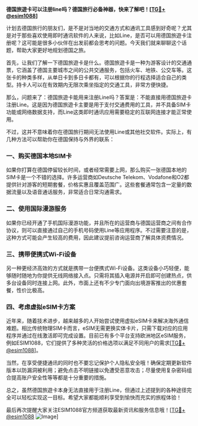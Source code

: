 **德国旅遊卡可以注册line吗？德国旅行必备神器，快来了解吧！[[TG💪+ @esim1088](https://t.me/s/esim1088)]**

计划去德国旅行的朋友们，是不是对当地的交通方式和通讯工具感到好奇呢？尤其是对于那些喜欢使用即时通讯软件的人来说，比如Line，是否可以用德国旅遊卡注册呢？这可能是很多小伙伴在出发前都会思考的问题。今天我们就来聊聊这个话题，帮助大家更好地规划德国之旅。

首先，让我们了解一下德国旅遊卡是什么。德国旅遊卡是一种为游客设计的交通通票，它涵盖了德国主要城市之间的公共交通服务，包括火车、地铁、公交车等。这张卡的种类多样，从单日卡到多日卡都有，可以根据你的行程选择适合自己的类型。持卡人可以在有效期内无限次乘坐指定的交通工具，非常方便快捷。

那么，问题来了：德国旅遊卡能用来注册Line吗？答案是：不能直接用德国旅遊卡注册Line。这是因为德国旅遊卡主要是用于支付交通费用的工具，并不具备SIM卡功能或网络数据支持，而Line这类即时通讯应用需要稳定的互联网连接才能正常使用。

不过，这并不意味着你在德国旅行期间无法使用Line或其他社交软件。实际上，有几种方法可以帮助你在德国保持与外界的联系：

### 一、购买德国本地SIM卡

如果你打算在德国停留较长时间，或者经常需要上网，那么购买一张德国本地的SIM卡是一个不错的选择。许多运营商如Deutsche Telekom、Vodafone和O2都提供针对游客的短期套餐，价格实惠且覆盖范围广。这些套餐通常包含一定量的数据流量以及语音通话服务，非常适合日常沟通需求。

### 二、使用国际漫游服务

如果你已经开通了手机国际漫游功能，并且所在的运营商与德国运营商之间有合作协议，则可以直接通过自己的手机号码使用Line等应用程序。不过需要注意的是，这种方式可能会产生较高的费用，因此建议提前咨询运营商了解具体资费情况。

### 三、携带便携式Wi-Fi设备

另一种更经济高效的方式就是携带一台便携式Wi-Fi设备。这类设备小巧轻便，能够随时随地为你提供无线网络接入点。只需将其插入电源并开启即可创建热点，供多台设备同时连接上网。此外，市面上还有不少专门面向出境游客推出的优惠套餐，性价比极高。

### 四、考虑虚拟eSIM卡方案

近年来，随着技术进步，越来越多的人开始尝试使用虚拟eSIM卡来解决海外通信难题。相比传统物理SIM卡而言，eSIM无需更换实体卡片，只需下载对应的应用程序并通过在线激活即可完成设置。目前已有多个平台支持欧洲地区eSIM服务，例如ESIM1088，它们提供了多种灵活的价格选项以满足不同用户的需求[[TG💪+ @esim1088](https://t.me/s/esim1088)]。

当然，在享受便捷通讯的同时也不要忘记保护个人隐私安全哦！确保定期更新软件版本以防漏洞被利用；避免点击不明链接以免遭受恶意攻击；尽量使用复杂密码组合提高账户安全性等等都是十分重要的措施。

总之，虽然德国旅遊卡本身无法直接用于注册Line，但通过上述提到的各种途径完全可以轻松实现这一目标。希望大家都能顺利享受到愉快而充实的旅程体验！

最后再次提醒大家关注ESIM1088官方频道获取最新资讯和服务信息哦！[[TG💪+ @esim1088](https://t.me/s/esim1088) ![Image](https://i.postimg.cc/4NQfJmqS/Snipaste-2025-05-13-00-14-12.png)]